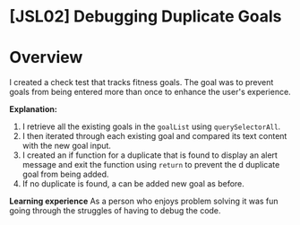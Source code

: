 # [JSL02]  Debugging Duplicate Goals

# Overview
  I created a check test that tracks fitness goals. The goal was to prevent goals from being entered more than once to enhance the user's experience.

**Explanation:**
  1. I retrieve all the existing goals in the `goalList` using `querySelectorAll`.
  2. I then iterated through each existing goal and compared its text content with the new goal input.
  3. I created an if function for a duplicate that is found to display an alert message and exit the function using `return` to prevent the d duplicate goal from being added.
  4. If no duplicate is found, a can be added new goal as before.

**Learning experience**
  As a person who enjoys problem solving it was fun going through the struggles of having to debug the code. 


